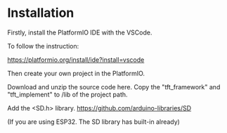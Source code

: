 # Installation

Firstly, install the PlatformIO IDE with the VSCode.

To follow the instruction:

https://platformio.org/install/ide?install=vscode

Then create your own project in the PlatformIO.

Download and unzip the source code here. Copy the "tft_framework" and "tft_implement" to /lib of the project path.

Add the <SD.h> library. https://github.com/arduino-libraries/SD

(If you are using ESP32. The SD library has built-in already)
